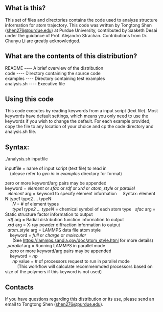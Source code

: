What is this?
---------------
This set of files and directories contains the code used to analyze structure information for atom trajectory. This code was written by Tongtong Shen (shen276@purdue.edu) at Purdue University, contributed by Saaketh Desai under the guidance of Prof. Alejandro Strachan. Contributions from Dr. Chunyu Li are greatly acknowledged.

What are the contents of this distribution?
-------------------------------------------
README ---- A brief overview of the distribution  
code ---- Directory containing the source code  
examples ---- Directory containing test examples  
analysis.sh ---- Executive file  

Using this code
----------------
This code executes by reading keywords from a input script (text file). Most keywords have default settings, which means you only need to use the keywords if you wish to change the default. For each example provided, copy the file to any location of your choice and cp the code directory and analysis.sh file.

Syntax:
-------

./analysis.sh inputfile

inputfile = name of input script (text file) to read in  
&nbsp;&nbsp;&nbsp;&nbsp;(please refer to *gen.in* in *examples* directory for format)  

zero or more keyword/arg pairs may be appended  
keyword = *element* or *sfac* or *rdf* or *xrd* or *atom_style* or *parallel*  
&nbsp;&nbsp;*element* arg = keyword to specify element information
&nbsp;&nbsp;&nbsp;&nbsp;Syntax: element N type1 type2 ... typeN  
&nbsp;&nbsp;&nbsp;&nbsp;&nbsp;&nbsp;*N* = # of element types  
&nbsp;&nbsp;&nbsp;&nbsp;&nbsp;&nbsp;*type1 type2 … typeN* = chemical symbol of each atom type
&nbsp;&nbsp;*sfac* arg = Static structure factor information to output   
&nbsp;&nbsp;*rdf* arg = Radial distribution function information to output  
&nbsp;&nbsp;*xrd* arg = X-ray powder diffraction information to output  
&nbsp;&nbsp;*atom_style* arg = LAMMPS data file atom style  
&nbsp;&nbsp;&nbsp;&nbsp;keyword = *full* or *charge* or *molecular*  
&nbsp;&nbsp;&nbsp;&nbsp;&nbsp;&nbsp;(See https://lammps.sandia.gov/doc/atom_style.html for more details)  
&nbsp;&nbsp;*parallel* arg = Running LAMMPS in parallel mode  
&nbsp;&nbsp;&nbsp;&nbsp;zero or more keyword/arg pairs may be appended  
&nbsp;&nbsp;&nbsp;&nbsp;keyword = *np*  
&nbsp;&nbsp;&nbsp;&nbsp;&nbsp;&nbsp;*np* value = # of processors request to run in parallel mode  
&nbsp;&nbsp;&nbsp;&nbsp;&nbsp;&nbsp;&nbsp;&nbsp;&nbsp;&nbsp;(This workflow will calculate recommenmded processors based on size of the polymers if this keyword is not used)  

Contacts
---------
If you have questions regarding this distribution or its use, please send an email to Tongtong Shen (shen276@purdue.edu).
